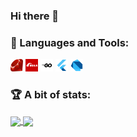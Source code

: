 ### Hi there 👋

### 🧰 Languages and Tools:

<code><img height="20" src="https://raw.githubusercontent.com/github/explore/80688e429a7d4ef2fca1e82350fe8e3517d3494d/topics/ruby/ruby.png"></code>
<code><img height="20" src="https://raw.githubusercontent.com/github/explore/80688e429a7d4ef2fca1e82350fe8e3517d3494d/topics/rails/rails.png"></code>
<code><img height="20" src="https://raw.githubusercontent.com/github/explore/80688e429a7d4ef2fca1e82350fe8e3517d3494d/topics/go/go.png"></code>
<code><img height="20" src="https://raw.githubusercontent.com/github/explore/80688e429a7d4ef2fca1e82350fe8e3517d3494d/topics/flutter/flutter.png"></code>
<code><img height="20" src="https://raw.githubusercontent.com/github/explore/80688e429a7d4ef2fca1e82350fe8e3517d3494d/topics/dart/dart.png"></code>


### :trophy: A bit of stats:

<a href="https://github.com/tchorzewski1991">
  <img align="center" src="https://github-readme-stats.vercel.app/api/top-langs/?username=tchorzewski1991&hide_langs_below=1&&hide=javascript" />
</a>

<a href="https://github.com/tchorzewski1991">
  <img align="center" src="https://github-readme-stats.vercel.app/api?username=tchorzewski1991&show_icons=true&line_height=27&count_private=true" />
</a>
